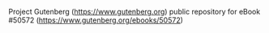 Project Gutenberg (https://www.gutenberg.org) public repository for eBook #50572 (https://www.gutenberg.org/ebooks/50572)
